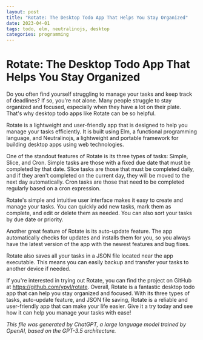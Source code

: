 ```yaml
---
layout: post
title: "Rotate: The Desktop Todo App That Helps You Stay Organized"
date: 2023-04-01
tags: todo, elm, neutralinojs, desktop
categories: programming
---
```

# Rotate: The Desktop Todo App That Helps You Stay Organized

Do you often find yourself struggling to manage your tasks and keep track of deadlines? If so, you're not alone. Many people struggle to stay organized and focused, especially when they have a lot on their plate. That's why desktop todo apps like Rotate can be so helpful.

Rotate is a lightweight and user-friendly app that is designed to help you manage your tasks efficiently. It is built using Elm, a functional programming language, and Neutralinojs, a lightweight and portable framework for building desktop apps using web technologies.

One of the standout features of Rotate is its three types of tasks: Simple, Slice, and Cron. Simple tasks are those with a fixed due date that must be completed by that date. Slice tasks are those that must be completed daily, and if they aren't completed on the current day, they will be moved to the next day automatically. Cron tasks are those that need to be completed regularly based on a cron expression.

Rotate's simple and intuitive user interface makes it easy to create and manage your tasks. You can quickly add new tasks, mark them as complete, and edit or delete them as needed. You can also sort your tasks by due date or priority.

Another great feature of Rotate is its auto-update feature. The app automatically checks for updates and installs them for you, so you always have the latest version of the app with the newest features and bug fixes.

Rotate also saves all your tasks in a JSON file located near the app executable. This means you can easily backup and transfer your tasks to another device if needed.

If you're interested in trying out Rotate, you can find the project on GitHub at https://github.com/ypyl/rotate. Overall, Rotate is a fantastic desktop todo app that can help you stay organized and focused. With its three types of tasks, auto-update feature, and JSON file saving, Rotate is a reliable and user-friendly app that can make your life easier. Give it a try today and see how it can help you manage your tasks with ease!

*This file was generated by ChatGPT, a large language model trained by OpenAI, based on the GPT-3.5 architecture.*
